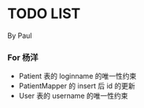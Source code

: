 # TODO LIST

By Paul

### For 杨洋

- Patient 表的 loginname 的唯一性约束
- PatientMapper 的 insert 后 id 的更新
- User 表的 username 的唯一性约束

